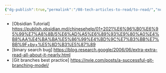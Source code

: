```yaml
---
{"dg-publish":true,"permalink":"/08-tech-articles-to-read/to-read/","noteIcon":"","created":"2024-01-27T18:27:30.027+01:00","updated":"2024-05-12T11:11:05.245+02:00"}
---
```



- [Obsidian Tutorial] https://publish.obsidian.md/chinesehelp/01+2021%E6%96%B0%E6%95%99%E7%A8%8B/5%E6%AD%A5%E6%89%93%E9%80%A0%E4%B8%AA%E4%BA%BA%E5%86%99%E4%BD%9C%E7%B3%BB%E7%BB%9F+by+%E5%8D%B3%E5%87%89
- [binary search bug] https://blog.research.google/2006/06/extra-extra-read-all-about-it-nearly.html
- [Git branches best practice] https://nvie.com/posts/a-successful-git-branching-model/